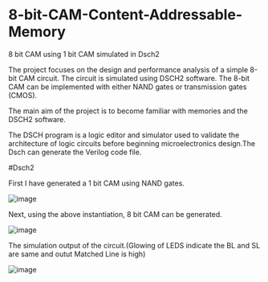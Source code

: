 # 8-bit-CAM-Content-Addressable-Memory

8 bit CAM using 1 bit CAM simulated in Dsch2

The project focuses on the design and performance analysis of a simple 8-bit CAM circuit. The circuit is simulated using DSCH2 software. The 8-bit CAM can be implemented with either NAND gates or transmission gates (CMOS).

The main aim of the project is to become familiar with memories and the DSCH2 software.

The DSCH program is a logic editor and simulator used to validate the architecture of logic circuits before beginning microelectronics design.The Dsch can generate the Verilog code file.

#Dsch2

First I have generated a 1 bit CAM using NAND gates.

![image](https://github.com/Gowtham245678/8-bit-CAM-Content-Addressable-Memory/assets/138134146/44ed895e-b066-4c2e-ad00-7c31baa6f2bd)

Next, using the above instantiation, 8 bit CAM can be generated.

![image](https://github.com/Gowtham245678/8-bit-CAM-Content-Addressable-Memory/assets/138134146/6d7e8acd-4a91-422f-b6ad-fab7a62c88e4)

The simulation output of the circuit.(Glowing of LEDS indicate the BL and SL are same and outut Matched Line is high)

![image](https://github.com/Gowtham245678/8-bit-CAM-Content-Addressable-Memory/assets/138134146/4d6d5931-3277-4fa6-9996-73e35da129b2)

